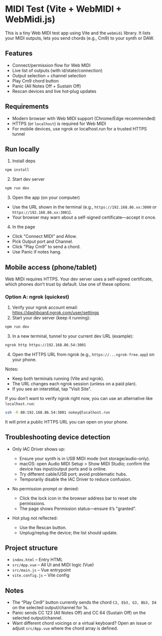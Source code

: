 # MIDI Test (Vite + WebMIDI + WebMidi.js)

This is a tiny Web MIDI test app using Vite and the `webmidi` library. It lists your MIDI outputs, lets you send chords (e.g., Cm9) to your synth or DAW.

## Features

- Connect/permission flow for Web MIDI
- Live list of outputs (with id/state/connection)
- Output selection + channel selection
- Play Cm9 chord button
- Panic (All Notes Off + Sustain Off)
- Rescan devices and live hot‑plug updates

## Requirements

- Modern browser with Web MIDI support (Chrome/Edge recommended)
- HTTPS (or `localhost`) is required for Web MIDI
- For mobile devices, use ngrok or localhost.run for a trusted HTTPS tunnel

## Run locally

1. Install deps

```bash
npm install
```

2. Start dev server

```bash
npm run dev
```

3. Open the app (on your computer)

- Use the URL shown in the terminal (e.g., `https://192.168.86.xx:3000` or `https://192.168.86.xx:3001`).
- Your browser may warn about a self-signed certificate—accept it once.

4. In the page

- Click "Connect MIDI" and Allow.
- Pick Output port and Channel.
- Click "Play Cm9" to send a chord.
- Use Panic if notes hang.

## Mobile access (phone/tablet)

Web MIDI requires HTTPS. Your dev server uses a self‑signed certificate, which phones don’t trust by default. Use one of these options:

### Option A: ngrok (quickest)

1. Verify your ngrok account email: https://dashboard.ngrok.com/user/settings
2. Start your dev server (keep it running):

```bash
npm run dev
```

3. In a new terminal, tunnel to your current dev URL (example):

```bash
ngrok http https://192.168.86.54:3001
```

4. Open the HTTPS URL from ngrok (e.g., `https://...ngrok-free.app`) on your phone.

Notes:
- Keep both terminals running (Vite and ngrok).
- The URL changes each ngrok session (unless on a paid plan).
- If you see an interstitial, tap "Visit Site".

If you don’t want to verify ngrok right now, you can use an alternative like `localhost.run`:

```bash
ssh -R 80:192.168.86.54:3001 nokey@localhost.run
```

It will print a public HTTPS URL you can open on your phone.

## Troubleshooting device detection

- Only IAC Driver shows up:
  - Ensure your synth is in USB MIDI mode (not storage/audio-only).
  - macOS: open Audio MIDI Setup > Show MIDI Studio; confirm the device has input/output ports and is online.
  - Try different cable/USB port; avoid problematic hubs.
  - Temporarily disable the IAC Driver to reduce confusion.

- No permission prompt or denied:
  - Click the lock icon in the browser address bar to reset site permissions.
  - The page shows Permission status—ensure it’s "granted".

- Hot plug not reflected:
  - Use the Rescan button.
  - Unplug/replug the device; the list should update.

## Project structure

- `index.html` – Entry HTML
- `src/App.vue` – All UI and MIDI logic (Vue)
- `src/main.js` – Vue entrypoint
- `vite.config.js` – Vite config

## Notes

- The “Play Cm9” button currently sends the chord `C3, Eb3, G3, Bb3, D4` on the selected output/channel for 1s.
- Panic sends CC 123 (All Notes Off) and CC 64 (Sustain Off) on the selected output/channel.
- Want different chord voicings or a virtual keyboard? Open an issue or adjust `src/App.vue` where the chord array is defined.
